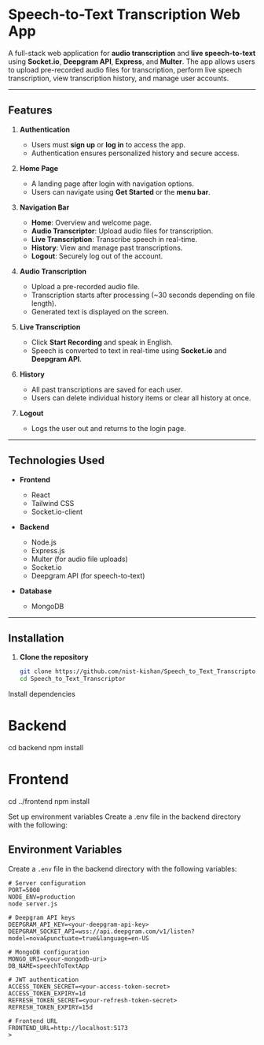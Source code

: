 # Speech-to-Text Transcription Web App

A full-stack web application for **audio transcription** and **live speech-to-text** using **Socket.io**, **Deepgram API**, **Express**, and **Multer**. The app allows users to upload pre-recorded audio files for transcription, perform live speech transcription, view transcription history, and manage user accounts.

---

## Features

1. **Authentication**
   - Users must **sign up** or **log in** to access the app.
   - Authentication ensures personalized history and secure access.

2. **Home Page**
   - A landing page after login with navigation options.
   - Users can navigate using **Get Started** or the **menu bar**.

3. **Navigation Bar**
   - **Home**: Overview and welcome page.
   - **Audio Transcriptor**: Upload audio files for transcription.
   - **Live Transcription**: Transcribe speech in real-time.
   - **History**: View and manage past transcriptions.
   - **Logout**: Securely log out of the account.

4. **Audio Transcription**
   - Upload a pre-recorded audio file.
   - Transcription starts after processing (~30 seconds depending on file length).
   - Generated text is displayed on the screen.

5. **Live Transcription**
   - Click **Start Recording** and speak in English.
   - Speech is converted to text in real-time using **Socket.io** and **Deepgram API**.

6. **History**
   - All past transcriptions are saved for each user.
   - Users can delete individual history items or clear all history at once.

7. **Logout**
   - Logs the user out and returns to the login page.

---

## Technologies Used

- **Frontend**
  - React
  - Tailwind CSS
  - Socket.io-client

- **Backend**
  - Node.js
  - Express.js
  - Multer (for audio file uploads)
  - Socket.io
  - Deepgram API (for speech-to-text)

- **Database**
  - MongoDB 

---

## Installation

1. **Clone the repository**
   ```bash
   git clone https://github.com/nist-kishan/Speech_to_Text_Transcriptor.git
   cd Speech_to_Text_Transcriptor

Install dependencies

# Backend
cd backend
npm install

# Frontend
cd ../frontend
npm install


Set up environment variables
Create a .env file in the backend directory with the following:

## Environment Variables

Create a `.env` file in the backend directory with the following variables:

```env
# Server configuration
PORT=5000
NODE_ENV=production
node server.js

# Deepgram API keys
DEEPGRAM_API_KEY=<your-deepgram-api-key>
DEEPGRAM_SOCKET_API=wss://api.deepgram.com/v1/listen?model=nova&punctuate=true&language=en-US

# MongoDB configuration
MONGO_URI=<your-mongodb-uri>
DB_NAME=speechToTextApp

# JWT authentication
ACCESS_TOKEN_SECRET=<your-access-token-secret>
ACCESS_TOKEN_EXPIRY=1d
REFRESH_TOKEN_SECRET=<your-refresh-token-secret>
REFRESH_TOKEN_EXPIRY=15d

# Frontend URL
FRONTEND_URL=http://localhost:5173
>
```
